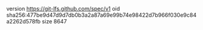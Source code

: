 version https://git-lfs.github.com/spec/v1
oid sha256:477be9d47d9d7db0b3a2a87a69e99b74e98422d7b966f030e9c84a2262d578fb
size 8647
